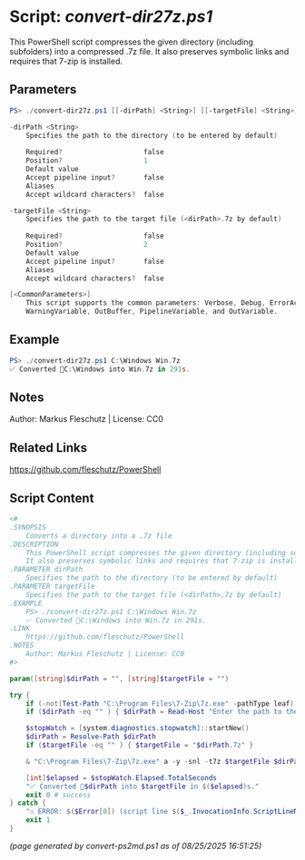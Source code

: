 Script: *convert-dir27z.ps1*
========================

This PowerShell script compresses the given directory (including subfolders) into a compressed .7z file.
It also preserves symbolic links and requires that 7-zip is installed.

Parameters
----------
```powershell
PS> ./convert-dir27z.ps1 [[-dirPath] <String>] [[-targetFile] <String>] [<CommonParameters>]

-dirPath <String>
    Specifies the path to the directory (to be entered by default)
    
    Required?                    false
    Position?                    1
    Default value                
    Accept pipeline input?       false
    Aliases                      
    Accept wildcard characters?  false

-targetFile <String>
    Specifies the path to the target file (<dirPath>.7z by default)
    
    Required?                    false
    Position?                    2
    Default value                
    Accept pipeline input?       false
    Aliases                      
    Accept wildcard characters?  false

[<CommonParameters>]
    This script supports the common parameters: Verbose, Debug, ErrorAction, ErrorVariable, WarningAction, 
    WarningVariable, OutBuffer, PipelineVariable, and OutVariable.
```

Example
-------
```powershell
PS> ./convert-dir27z.ps1 C:\Windows Win.7z
✅ Converted 📂C:\Windows into Win.7z in 291s.

```

Notes
-----
Author: Markus Fleschutz | License: CC0

Related Links
-------------
https://github.com/fleschutz/PowerShell

Script Content
--------------
```powershell
<#
.SYNOPSIS
	Converts a directory into a .7z file
.DESCRIPTION
	This PowerShell script compresses the given directory (including subfolders) into a compressed .7z file.
	It also preserves symbolic links and requires that 7-zip is installed.
.PARAMETER dirPath
	Specifies the path to the directory (to be entered by default)
.PARAMETER targetFile
	Specifies the path to the target file (<dirPath>.7z by default)
.EXAMPLE
	PS> ./convert-dir27z.ps1 C:\Windows Win.7z
	✅ Converted 📂C:\Windows into Win.7z in 291s.
.LINK
	https://github.com/fleschutz/PowerShell
.NOTES
	Author: Markus Fleschutz | License: CC0
#>

param([string]$dirPath = "", [string]$targetFile = "")

try {
	if (-not(Test-Path "C:\Program Files\7-Zip\7z.exe" -pathType leaf)) { throw "Please install 7-Zip" }
	if ($dirPath -eq "" ) { $dirPath = Read-Host "Enter the path to the folder" }

	$stopWatch = [system.diagnostics.stopwatch]::startNew()
	$dirPath = Resolve-Path $dirPath
	if ($targetFile -eq "" ) { $targetFile = "$dirPath.7z" }

	& "C:\Program Files\7-Zip\7z.exe" a -y -snl -t7z $targetFile $dirPath

	[int]$elapsed = $stopWatch.Elapsed.TotalSeconds
	"✅ Converted 📂$dirPath into $targetFile in $($elapsed)s."
	exit 0 # success
} catch {
	"⚠️ ERROR: $($Error[0]) (script line $($_.InvocationInfo.ScriptLineNumber))"
	exit 1
}
```

*(page generated by convert-ps2md.ps1 as of 08/25/2025 16:51:25)*
